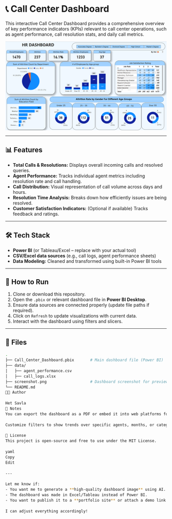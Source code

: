 # 📞 Call Center Dashboard

This interactive Call Center Dashboard provides a comprehensive overview of key performance indicators (KPIs) relevant to call center operations, such as agent performance, call resolution stats, and daily call metrics.

![Dashboard Screenshot](image.png)

---

## 📊 Features

- **Total Calls & Resolutions:** Displays overall incoming calls and resolved queries.
- **Agent Performance:** Tracks individual agent metrics including resolution rate and call handling.
- **Call Distribution:** Visual representation of call volume across days and hours.
- **Resolution Time Analysis:** Breaks down how efficiently issues are being resolved.
- **Customer Satisfaction Indicators:** (Optional if available) Tracks feedback and ratings.

---

## 🛠️ Tech Stack

- **Power BI** (or Tableau/Excel – replace with your actual tool)
- **CSV/Excel data sources** (e.g., call logs, agent performance sheets)
- **Data Modeling:** Cleaned and transformed using built-in Power BI tools

---

## 🚀 How to Run

1. Clone or download this repository.
2. Open the `.pbix` or relevant dashboard file in **Power BI Desktop**.
3. Ensure data sources are connected properly (update file paths if required).
4. Click on `Refresh` to update visualizations with current data.
5. Interact with the dashboard using filters and slicers.

---

## 📁 Files

```bash
.
├── Call_Center_Dashboard.pbix       # Main dashboard file (Power BI)
├── data/
│   ├── agent_performance.csv
│   ├── call_logs.xlsx
├── screenshot.png                   # Dashboard screenshot for preview
└── README.md
🧑‍💻 Author

Het Savla
📌 Notes
You can export the dashboard as a PDF or embed it into web platforms for client reporting.

Customize filters to show trends over specific agents, months, or categories.

📄 License
This project is open-source and free to use under the MIT License.

yaml
Copy
Edit

---

Let me know if:
- You want me to generate a **high-quality dashboard image** using AI.
- The dashboard was made in Excel/Tableau instead of Power BI.
- You want to publish it to a **portfolio site** or attach a demo link.

I can adjust everything accordingly!








